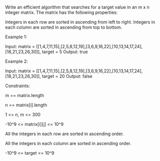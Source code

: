 Write an efficient algorithm that searches for a target value in an m x n integer matrix. The matrix has the following properties:

Integers in each row are sorted in ascending from left to right.
Integers in each column are sorted in ascending from top to bottom.
 

Example 1:


Input: matrix = [[1,4,7,11,15],[2,5,8,12,19],[3,6,9,16,22],[10,13,14,17,24],[18,21,23,26,30]], target = 5
Output: true

Example 2:


Input: matrix = [[1,4,7,11,15],[2,5,8,12,19],[3,6,9,16,22],[10,13,14,17,24],[18,21,23,26,30]], target = 20
Output: false
 

Constraints:

m == matrix.length

n == matrix[i].length

1 <= n, m <= 300

-10^9 <= matrix[i][j] <= 10^9

All the integers in each row are sorted in ascending order.

All the integers in each column are sorted in ascending order.

-10^9 <= target <= 10^9
